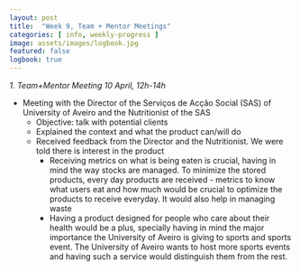 ```yaml
---
layout: post
title:  "Week 9, Team + Mentor Meetings"
categories: [ info, weekly-progress ]
image: assets/images/logbook.jpg
featured: false
logbook: true
---
```


*1. Team+Mentor Meeting 10 April, 12h-14h*
* Meeting with the Director of the Serviços de Acção Social (SAS) of University of Aveiro and the Nutritionist of the SAS
  * Objective: talk with potential clients
  * Explained the context and what the product can/will do
  * Received feedback from the Director and the Nutritionist. We were told there is interest in the product
      * Receiving metrics on what is being eaten is crucial, having in mind the way stocks are managed. To minimize the stored products, every day products are received - metrics to know what users eat and how much would be crucial to optimize the products to receive everyday. It would also help in managing waste
      * Having a product designed for people who care about their health would be a plus, specially having in mind the major importance the University of Aveiro is giving to sports and sports event. The University of Aveiro wants to host more sports events and having such a service would distinguish them from the rest.
      
  
 